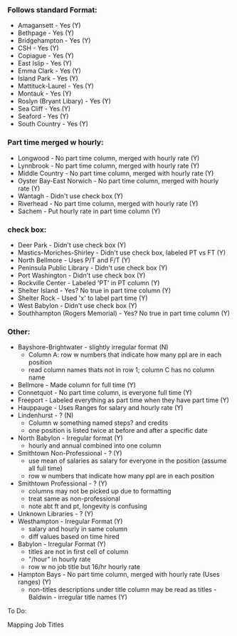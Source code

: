 ### Follows standard Format:

- Amagansett - Yes (Y)
- Bethpage - Yes (Y)
- Bridgehampton - Yes (Y)
- CSH - Yes (Y)
- Copiague - Yes (Y)
- East Islip - Yes (Y)
- Emma Clark - Yes (Y)
- Island Park - Yes (Y)
- Mattituck-Laurel - Yes (Y)
- Montauk - Yes (Y)
- Roslyn (Bryant Libary) - Yes (Y)
- Sea Cliff - Yes (Y)
- Seaford - Yes (Y)
- South Country - Yes (Y)


### Part time merged w hourly: 

- Longwood - No part time column, merged with hourly rate (Y)
- Lynnbrook - No part time column, merged with hourly rate (Y)
- Middle Country - No part time column, merged with hourly rate (Y)
- Oyster Bay-East Norwich - No part time column, merged with hourly rate (Y)
- Wantagh - Didn't use check box (Y)
- Riverhead - No part time column, merged with hourly rate (Y)
- Sachem - Put hourly rate in part time column (Y)

### check box: 

- Deer Park - Didn't use check box (Y)
- Mastics-Moriches-Shirley - Didn't use check box, labeled PT vs FT (Y)
- North Bellmore - Uses P/T and F/T (Y)
- Peninsula Public Library - Didn't use check box (Y)
- Port Washington - Didn't use check box (Y)
- Rockville Center - Labeled 'PT' in PT column (Y)
- Shelter Island - Yes? No true in part time column (Y)
- Shelter Rock - Used 'x' to label part time (Y)
- West Babylon - Didn't use check box (Y)
- Southhampton (Rogers Memorial) - Yes? No true in part time column (Y)

### Other: 
- Bayshore-Brightwater - slightly irregular format (N)
  - Column A: row w numbers that indicate how many ppl are in each position
  - read column names thats not in row 1; column C has no column name
- Bellmore - Made column for full time (Y)
- Connetquot - No part time column, is everyone full time (Y)
- Freeport - Labeled everything as part time when they have part time (Y)
- Hauppauge - Uses Ranges for salary and hourly rate (Y)
- Lindenhurst - ? (N)
  - Column w something named steps? and credits
  - one position is listed twice at before and after a specific date
- North Babylon - Irregular format (Y)
  - hourly and annual combined into one column 
- Smithtown Non-Professional - ? (Y)
  - use mean of salaries as salary for everyone in the position (assume all full time)
  - row w numbers that indicate how many ppl are in each position
- Smithtown Professional - ? (Y)
  - columns may not be picked up due to formatting
  - treat same as non-professional
  - note abt ft and pt, longevity is confusing
- Unknown Libraries - ? (Y)
- Westhampton - Irregular Format (Y)
  - salary and hourly in same column
  - diff values based on time hired
- Babylon - Irregular Format (Y)
  - titles are not in first cell of column
  - "/hour" in hourly rate
  - row w no job title but 16/hr hourly rate
- Hampton Bays - No part time column, merged with hourly rate (Uses ranges) (Y)
  - non-titles descriptions under title column may be read as titles
-Baldwin - irregular title names (Y)


To Do:

Mapping Job Titles